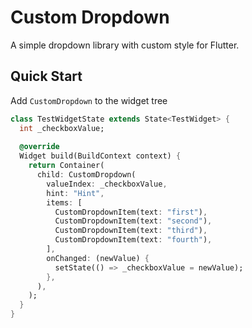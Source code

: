 # Custom Dropdown

A simple dropdown library with custom style for Flutter.

## Quick Start

Add `CustomDropdown` to the widget tree

```dart
class TestWidgetState extends State<TestWidget> {
  int _checkboxValue;
  
  @override
  Widget build(BuildContext context) {
    return Container(
      child: CustomDropdown(
        valueIndex: _checkboxValue,
        hint: "Hint",
        items: [
          CustomDropdownItem(text: "first"),
          CustomDropdownItem(text: "second"),
          CustomDropdownItem(text: "third"),
          CustomDropdownItem(text: "fourth"),
        ],
        onChanged: (newValue) {
          setState(() => _checkboxValue = newValue);
        },
      ),
    );
  }
}
```
